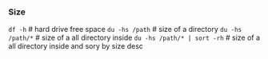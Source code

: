 ### Size   
`df -h` # hard drive free space
`du -hs /path` # size of a directory
`du -hs /path/*` # size of a all directory inside 
`du -hs /path/* | sort -rh` # size of a all directory inside and sory by size desc
